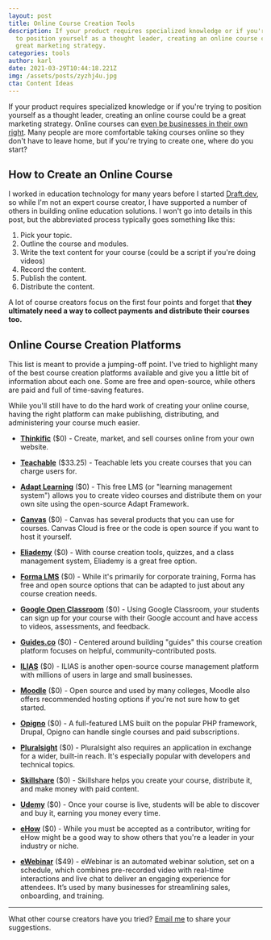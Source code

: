 ```yaml
---
layout: post
title: Online Course Creation Tools
description: If your product requires specialized knowledge or if you're trying
  to position yourself as a thought leader, creating an online course could be a
  great marketing strategy.
categories: tools
author: karl
date: 2021-03-29T10:44:18.221Z
img: /assets/posts/zyzhj4u.jpg
cta: Content Ideas
---
```


If your product requires specialized knowledge or if you're trying to position yourself as a thought leader, creating an online course could be a great marketing strategy. Online courses can [even be businesses in their own right](https://www.thepennyhoarder.com/make-money/how-to-create-online-courses/). Many people are more comfortable taking courses online so they don't have to leave home, but if you're trying to create one, where do you start?

<!-- signup -->

## How to Create an Online Course
I worked in education technology for many years before I started [Draft.dev](https://draft.dev), so while I'm not an expert course creator, I have supported a number of others in building online education solutions. I won't go into details in this post, but the abbreviated process typically goes something like this:

1. Pick your topic.
2. Outline the course and modules.
3. Write the text content for your course (could be a script if you're doing videos)
4. Record the content.
5. Publish the content.
6. Distribute the content.

A lot of course creators focus on the first four points and forget that **they ultimately need a way to collect payments and distribute their courses too.**

## Online Course Creation Platforms
This list is meant to provide a jumping-off point. I've tried to highlight many of the best course creation platforms available and give you a little bit of information about each one. Some are free and open-source, while others are paid and full of time-saving features.

While you'll still have to do the hard work of creating your online course, having the right platform can make publishing, distributing, and administering your course much easier.

- **[Thinkific](https://www.thinkific.com)** ($0) - Create, market, and sell courses online from your own website.

- **[Teachable](https://teachable.com/)** ($33.25) - Teachable lets you create courses that you can charge users for.

- **[Adapt Learning](https://www.adaptlearning.org/)** ($0) - This free LMS (or "learning management system") allows you to create video courses and distribute them on your own site using the open-source Adapt Framework.

- **[Canvas](https://www.canvaslms.com/)** ($0) - Canvas has several products that you can use for courses. Canvas Cloud is free or the code is open source if you want to host it yourself.

- **[Eliademy](https://eliademy.com/)** ($0) - With course creation tools, quizzes, and a class management system, Eliademy is a great free option.

- **[Forma LMS](https://www.formalms.org/)** ($0) - While it's primarily for corporate training, Forma has free and open source options that can be adapted to just about any course creation needs.

- **[Google Open Classroom](https://edu.google.com/openonline/edukit/index.html)** ($0) - Using Google Classroom, your students can sign up for your course with their Google account and have access to videos, assessments, and feedback.

- **[Guides.co](http://guides.co/)** ($0) - Centered around building "guides" this course creation platform focuses on helpful, community-contributed posts.

- **[ILIAS](https://www.ilias.de/docu/goto_docu_root_1.html)** ($0) - ILIAS is another open-source course management platform with millions of users in large and small businesses.

- **[Moodle](https://moodle.org/)** ($0) - Open source and used by many colleges, Moodle also offers recommended hosting options if you're not sure how to get started.

- **[Opigno](https://www.opigno.org/en)** ($0) - A full-featured LMS built on the popular PHP framework, Drupal, Opigno can handle single courses and paid subscriptions.

- **[Pluralsight](https://www.pluralsight.com/teach)** ($0) - Pluralsight also requires an application in exchange for a wider, built-in reach. It's especially popular with developers and technical topics.

- **[Skillshare](https://www.skillshare.com/teach)** ($0) - Skillshare helps you create your course, distribute it, and make money with paid content.

- **[Udemy](https://www.udemy.com/)** ($0) - Once your course is live, students will be able to discover and buy it, earning you money every time.

- **[eHow](http://www.ehow.com/write-for-ehow/)** ($0) - While you must be accepted as a contributor, writing for eHow might be a good way to show others that you're a leader in your industry or niche.

- **[eWebinar](https://ewebinar.com/)** ($49) - eWebinar is an automated webinar solution, set on a schedule, which combines pre-recorded video with real-time interactions and live chat to deliver an engaging experience for attendees. It’s used by many businesses for streamlining sales, onboarding, and training.

-----

What other course creators have you tried? [Email me](mailto:karl@draft.dev) to share your suggestions.